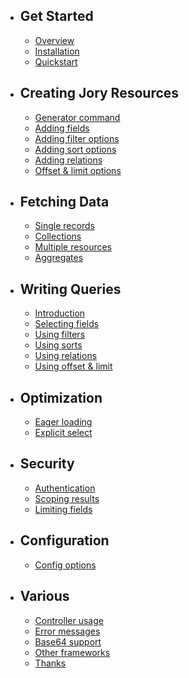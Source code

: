 - ## Get Started
    - [Overview](/{{route}}/{{version}}/overview)
    - [Installation](/{{route}}/{{version}}/installation)
    - [Quickstart](/{{route}}/{{version}}/quickstart)
    
- ## Creating Jory Resources
    - [Generator command](/{{route}}/{{version}}/generator)
    - [Adding fields](/{{route}}/{{version}}/fields)
    - [Adding filter options](/{{route}}/{{version}}/filters)
    - [Adding sort options](/{{route}}/{{version}}/sorts)
    - [Adding relations](/{{route}}/{{version}}/relations)
    - [Offset & limit options](/{{route}}/{{version}}/offset_and_limit)
    
- ## Fetching Data
    - [Single records](/{{route}}/{{version}}/queries)
    - [Collections](/{{route}}/{{version}}/queries)
    - [Multiple resources](/{{route}}/{{version}}/queries)
    - [Aggregates](/{{route}}/{{version}}/queries)
    
- ## Writing Queries
    - [Introduction](/{{route}}/{{version}}/query_introduction)
    - [Selecting fields](/{{route}}/{{version}}/queries)
    - [Using filters](/{{route}}/{{version}}/queries)
    - [Using sorts](/{{route}}/{{version}}/queries)
    - [Using relations](/{{route}}/{{version}}/queries)
    - [Using offset & limit](/{{route}}/{{version}}/queries)

- ## Optimization
    - [Eager loading](/{{route}}/{{version}}/queries)
    - [Explicit select](/{{route}}/{{version}}/queries)

- ## Security
    - [Authentication](/{{route}}/{{version}}/queries)
    - [Scoping results](/{{route}}/{{version}}/queries)
    - [Limiting fields](/{{route}}/{{version}}/queries)

- ## Configuration
    - [Config options](/{{route}}/{{version}}/queries)

- ## Various
    - [Controller usage](/{{route}}/{{version}}/queries)
    - [Error messages](/{{route}}/{{version}}/queries)
    - [Base64 support](/{{route}}/{{version}}/queries)
    - [Other frameworks](/{{route}}/{{version}}/queries)
    - [Thanks](/{{route}}/{{version}}/queries)
